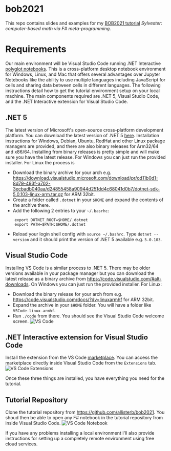 # bob2021
This repo contains slides and examples for my [BOB2021 tutorial](https://bobkonf.de/2021/beharry.html) *Sylvester: computer-based math via F# meta-programming*.


# Requirements
Our main environment will be Visual Studio Code running .NET Interactive [polyglot notebooks](https://github.com/dotnet/interactive/blob/main/docs/polyglot.md). This is a cross-platform desktop notebook environment for Windows, Linux, and Mac that offers several advantages over Jupyter Notebooks like the ability to use multiple languages including JavaScript for cells and sharing data between cells in different languages. The following instructions detail how to get the tutorial environment setup on your local machine. The main components required are .NET 5, Visual Studio Code, and the .NET Interactive extension for Visual Studio Code.


## .NET 5 
The latest version of Microsoft's open-source cross-platform development platform. You can download the latest version of .NET 5 [here](https://dotnet.microsoft.com/download/dotnet/5.0). Installation instructions for Windows, Debian, Ubuntu, RedHat and other Linux package managers are provided, and there are also binary releases for Arm32/64 and x86/64. Installing from binary releases is pretty simple and will make sure you have the latest release. For Windows you can just run the provided installer. For Linux the process is
* Download the binary archive for your arch e.g. https://download.visualstudio.microsoft.com/download/pr/cd11b0d1-8d79-493f-a702-3ecbadb040aa/d24855458a90944d251dd4c68041d0b7/dotnet-sdk-5.0.103-linux-arm.tar.gz
for ARM 32bit. 
* Create a folder called `.dotnet` in your `$HOME` and expand the contents of the archive there.
* Add the following 2 entries to your `~/.basrhc`:
````
    export DOTNET_ROOT=$HOME/.dotnet 
    export PATH=$PATH:$HOME/.dotnet
````
* Reload your login shell config with `source ~/.bashrc`. Type `dotnet --version` and it should print the version of .NET 5 available e.g. `5.0.103`.

## Visual Studio Code
Installing VS Code is a similar process to .NET 5. There may be older versions available in your package manager but you can download the latest release as a binary archive from https://code.visualstudio.com/#alt-downloads. On Windows you can just run the provided installer. For Linux:
* Download the binary release for your arch from  e.g. https://code.visualstudio.com/docs/?dv=linuxarmhf for ARM 32bit. 
* Expand the archive in your `$HOME` folder. You will have a folder like `VSCode-linux-armhf`.
* Run `./code` from there. You should see the Visual Studio Code welcome screen.
![VS Code](https://trafficcv.s3.us-east-2.amazonaws.com/screen1.png)


## .NET Interactive extension for Visual Studio Code
Install the extension from the VS Code [marketplace](https://marketplace.visualstudio.com/items?itemName=ms-dotnettools.dotnet-interactive-vscode).
You can access the marketplace directly inside Visual Studio Code from the `Extensions` tab. ![VS Code Extensions](https://trafficcv.s3.us-east-2.amazonaws.com/screen2.png)

Once these three things are installed, you have everything you need for the tutorial.

## Tutorial Repository
Clone the tutorial repository from https://github.com/allisterb/bob2021. You shoud then be able to open any F# notebook in the tutorial repository from inside Visual Studio Code.
![VS Code Notebook](https://trafficcv.s3.us-east-2.amazonaws.com/screen3.png)

If you have any problems installing a local environment I'll also provide instructions for setting up a completely remote environment using free cloud services.
